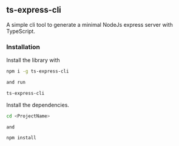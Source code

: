 ## ts-express-cli   
A simple cli tool to generate a minimal NodeJs express server with TypeScript.

### Installation
Install the library with 
```sh
npm i -g ts-express-cli

and run

ts-express-cli
```
Install the dependencies.  

```sh
cd <ProjectName>

and

npm install
```
